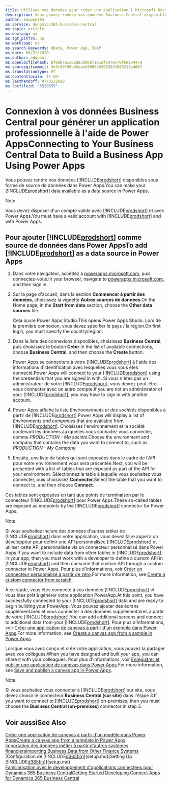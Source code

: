 ```yaml
---
title: Utilisez vos données pour créer une application | Microsoft Docs
description: Vous pouvez rendre vos données Business Central disponibles sous forme de source de données et spécifier une URL OData de vos services Web pour générer une application métier à l'aide de Power Apps.
author: edupont04
ms.service: dynamics365-business-central
ms.topic: article
ms.devlang: na
ms.tgt_pltfrm: na
ms.workload: na
ms.search.keywords: OData, Power App, SOAP
ms.date: 06/22/2020
ms.author: edupont
ms.openlocfilehash: 8f0eb7a1562a8300bd7181ef6470c70f60934470
ms.sourcegitcommit: 3e9c89f90db5eaed599630299353300621fe4007
ms.translationtype: HT
ms.contentlocale: fr-CH
ms.lasthandoff: 07/01/2020
ms.locfileid: "3528653"
---
```

# <a name="connecting-to-your-business-central-data-to-build-a-business-app-using-power-apps"></a><span data-ttu-id="08ede-103">Connexion à vos données Business Central pour générer un application professionnelle à l'aide de Power Apps</span><span class="sxs-lookup"><span data-stu-id="08ede-103">Connecting to Your Business Central Data to Build a Business App Using Power Apps</span></span>

<span data-ttu-id="08ede-104">Vous pouvez rendre vos données [!INCLUDE[prodshort](includes/prodshort.md)] disponibles sous forme de source de données dans Power Apps.</span><span class="sxs-lookup"><span data-stu-id="08ede-104">You can make your [!INCLUDE[prodshort](includes/prodshort.md)] data available as a data source in Power Apps.</span></span>  

> [!NOTE]  
> <span data-ttu-id="08ede-105">Vous devez disposer d'un compte valide avec [!INCLUDE[prodshort](includes/prodshort.md)] et avec Power Apps.</span><span class="sxs-lookup"><span data-stu-id="08ede-105">You must have a valid account with [!INCLUDE[prodshort](includes/prodshort.md)] and with Power Apps.</span></span>  

## <a name="to-add-prodshort-as-a-data-source-in-power-apps"></a><span data-ttu-id="08ede-106">Pour ajouter [!INCLUDE[prodshort](includes/prodshort.md)] comme source de données dans Power Apps</span><span class="sxs-lookup"><span data-stu-id="08ede-106">To add [!INCLUDE[prodshort](includes/prodshort.md)] as a data source in Power Apps</span></span>

1. <span data-ttu-id="08ede-107">Dans votre navigateur, accédez à [powerapps.microsoft.com](https://powerapps.microsoft.com/), puis connectez-vous.</span><span class="sxs-lookup"><span data-stu-id="08ede-107">In your browser, navigate to [powerapps.microsoft.com](https://powerapps.microsoft.com/), and then sign in.</span></span>
2. <span data-ttu-id="08ede-108">Sur la page d'accueil, dans la section **Commencer à partir des données**, choisissez la vignette **Autres sources de données**.</span><span class="sxs-lookup"><span data-stu-id="08ede-108">On the Home page, in the **Start from data** section, choose the **Other data sources** tile.</span></span>  

    <span data-ttu-id="08ede-109">Cela ouvre Power Apps Studio.</span><span class="sxs-lookup"><span data-stu-id="08ede-109">This opens Power Apps Studio.</span></span> <span data-ttu-id="08ede-110">Lors de la première connexion, vous devez spécifier le pays / la région.</span><span class="sxs-lookup"><span data-stu-id="08ede-110">On first login, you must specify the country/region.</span></span>  
3. <span data-ttu-id="08ede-111">Dans la liste des connexions disponibles, choisissez **Business Central**, puis choisissez le bouton **Créer**.</span><span class="sxs-lookup"><span data-stu-id="08ede-111">In the list of available connections, choose **Business Central**, and then choose the **Create** button.</span></span>

    <span data-ttu-id="08ede-112">Power Apps se connectera à votre [!INCLUDE[prodshort](includes/prodshort.md)] à l'aide des informations d'identification avec lesquelles vous vous êtes connecté.</span><span class="sxs-lookup"><span data-stu-id="08ede-112">Power Apps will connect to your [!INCLUDE[prodshort](includes/prodshort.md)] using the credentials that you are signed in with.</span></span> <span data-ttu-id="08ede-113">Si vous n'êtes pas un administrateur de votre [!INCLUDE[prodshort](includes/prodshort.md)], vous devrez peut-être vous connecter avec un autre compte.</span><span class="sxs-lookup"><span data-stu-id="08ede-113">If you are not an administrator of your [!INCLUDE[prodshort](includes/prodshort.md)], you may have to sign in with another account.</span></span>  

4. <span data-ttu-id="08ede-114">Power Apps affiche la liste *Environnements et des sociétés* disponibles à partir de [!INCLUDE[prodshort](includes/prodshort.md)].</span><span class="sxs-lookup"><span data-stu-id="08ede-114">Power Apps will display a list of *Environments and companies* that are available from [!INCLUDE[prodshort](includes/prodshort.md)].</span></span> <span data-ttu-id="08ede-115">Choisissez l'environnement et la société contenant les données auxquelles vous souhaitez vous connecter, comme *PRODUCTION - Ma société*.</span><span class="sxs-lookup"><span data-stu-id="08ede-115">Choose the environment and company that contains the data you want to connect to, such as *PRODUCTION - My Company*.</span></span>  

5. <span data-ttu-id="08ede-116">Ensuite, une liste de tables qui sont exposées dans le cadre de l'API pour votre environnement vous sera présentée.</span><span class="sxs-lookup"><span data-stu-id="08ede-116">Next, you will be presented with a list of tables that are exposed as part of the API for your environment.</span></span> <span data-ttu-id="08ede-117">Sélectionnez la table à laquelle vous souhaitez vous connecter, puis choisissez **Connecter**.</span><span class="sxs-lookup"><span data-stu-id="08ede-117">Select the table that you want to connect to, and then choose **Connect**.</span></span>

<span data-ttu-id="08ede-118">Ces tables sont exposées en tant que points de terminaison par le connecteur [!INCLUDE[prodshort](includes/prodshort.md)] pour Power Apps.</span><span class="sxs-lookup"><span data-stu-id="08ede-118">These so-called tables are exposed as endpoints by the [!INCLUDE[prodshort](includes/prodshort.md)] connector for Power Apps.</span></span>  

> [!NOTE]
> <span data-ttu-id="08ede-119">Si vous souhaitez inclure des données d'autres tables de [!INCLUDE[prodshort](includes/prodshort.md)] dans votre application, vous devez faire appel à un développeur pour définir une API personnalisée [!INCLUDE[prodshort](includes/prodshort.md)] et utiliser cette API personnalisée via un connecteur personnalisé dans Power Apps.</span><span class="sxs-lookup"><span data-stu-id="08ede-119">If you want to include data from other tables in [!INCLUDE[prodshort](includes/prodshort.md)] in your app, then you must work with a developer to define a custom API in [!INCLUDE[prodshort](includes/prodshort.md)] and then consume that custom API through a custom connector in Power Apps.</span></span> <span data-ttu-id="08ede-120">Pour plus d'informations, voir [Créer un connecteur personnalisé à partir de zéro](/connectors/custom-connectors/define-blank).</span><span class="sxs-lookup"><span data-stu-id="08ede-120">For more information, see [Create a custom connector from scratch](/connectors/custom-connectors/define-blank).</span></span>  

<span data-ttu-id="08ede-121">À ce stade, vous êtes connecté à vos données [!INCLUDE[prodshort](includes/prodshort.md)] et vous êtes prêt à générer votre application PowerApp.</span><span class="sxs-lookup"><span data-stu-id="08ede-121">At this point, you have successfully connected to your [!INCLUDE[prodshort](includes/prodshort.md)] data and are ready to begin building your PowerApp.</span></span> <span data-ttu-id="08ede-122">Vous pouvez ajouter des écrans supplémentaires et vous connecter à des données supplémentaires à partir de votre [!INCLUDE[prodshort](includes/prodshort.md)].</span><span class="sxs-lookup"><span data-stu-id="08ede-122">You can add additional screens and connect to additional data from your [!INCLUDE[prodshort](includes/prodshort.md)].</span></span> <span data-ttu-id="08ede-123">Pour plus d'informations, voir [Créer une application de canevas à partir d'un exemple dans Power Apps](/powerapps/maker/canvas-apps/open-and-run-a-sample-app).</span><span class="sxs-lookup"><span data-stu-id="08ede-123">For more information, see [Create a canvas app from a sample in Power Apps](/powerapps/maker/canvas-apps/open-and-run-a-sample-app).</span></span>  

<span data-ttu-id="08ede-124">Lorsque vous avez conçu et créé votre application, vous pouvez la partager avec vos collègues.</span><span class="sxs-lookup"><span data-stu-id="08ede-124">When you have designed and built your app, you can share it with your colleagues.</span></span> <span data-ttu-id="08ede-125">Pour plus d'informations, voir [Enregistrer et publier une application de canevas dans Power Apps](/powerapps/maker/canvas-apps/save-publish-app).</span><span class="sxs-lookup"><span data-stu-id="08ede-125">For more information, see [Save and publish a canvas app in Power Apps](/powerapps/maker/canvas-apps/save-publish-app).</span></span>  

> [!NOTE]
> <span data-ttu-id="08ede-126">Si vous souhaitez vous connecter à [!INCLUDE[prodshort](includes/prodshort.md)] sur site, vous devez choisir le connecteur **Business Central (sur site)** dans l'étape 3.</span><span class="sxs-lookup"><span data-stu-id="08ede-126">If you want to connect to [!INCLUDE[prodshort](includes/prodshort.md)] on-premises, then you must choose the **Business Central (on-premises)** connector in step 3.</span></span>  

## <a name="see-also"></a><span data-ttu-id="08ede-127">Voir aussi</span><span class="sxs-lookup"><span data-stu-id="08ede-127">See Also</span></span>

[<span data-ttu-id="08ede-128">Créer une application de canevas à partir d'un modèle dans Power Apps</span><span class="sxs-lookup"><span data-stu-id="08ede-128">Create a canvas app from a template in Power Apps</span></span>](/powerapps/maker/canvas-apps/get-started-test-drive)  
[<span data-ttu-id="08ede-129">Importation des données métier à partir d'autres systèmes financiers</span><span class="sxs-lookup"><span data-stu-id="08ede-129">Importing Business Data from Other Finance Systems</span></span>](across-import-data-configuration-packages.md)  
<span data-ttu-id="08ede-130">[Configuration de [!INCLUDE[d365fin](includes/d365fin_md.md)]](setup.md)</span><span class="sxs-lookup"><span data-stu-id="08ede-130">[Setting Up [!INCLUDE[d365fin](includes/d365fin_md.md)]](setup.md)</span></span>  
[<span data-ttu-id="08ede-131">Familiarisation avec le développement d'applications connectées pour Dynamics 365 Business Central</span><span class="sxs-lookup"><span data-stu-id="08ede-131">Getting Started Developing Connect Apps for Dynamics 365 Business Central</span></span>](/dynamics365/business-central/dev-itpro/developer/devenv-develop-connect-apps)  
